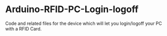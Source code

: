 # Arduino-RFID-PC-Login-logoff
Code and related files for the device which will let you login/logoff your PC with a RFID Card.
